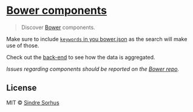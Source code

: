 # [Bower components](http://sindresorhus.com/bower-components)

> Discover [Bower](http://bower.io) components.

Make sure to include [`keywords` in you bower.json](https://docs.google.com/document/d/1APq7oA9tNao1UYWyOm8dKqlRP2blVkROYLZ2fLIjtWc/edit#heading=h.gexwkmadfy56) as the search will make use of those.

Check out the [back-end](https://github.com/sindresorhus/bower-component-list/) to see how the data is aggregated.

*Issues regarding components should be reported on the [Bower repo](https://github.com/twitter/bower/issues/new).*


## License

MIT © [Sindre Sorhus](http://sindresorhus.com)
